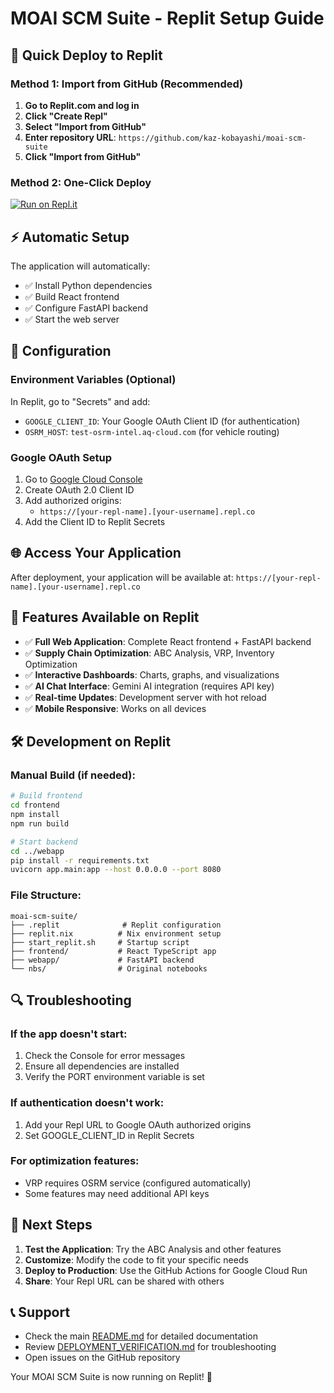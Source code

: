# MOAI SCM Suite - Replit Setup Guide

## 🚀 Quick Deploy to Replit

### Method 1: Import from GitHub (Recommended)

1. **Go to Replit.com and log in**
2. **Click "Create Repl"**
3. **Select "Import from GitHub"**
4. **Enter repository URL**: `https://github.com/kaz-kobayashi/moai-scm-suite`
5. **Click "Import from GitHub"**

### Method 2: One-Click Deploy

[![Run on Repl.it](https://replit.com/badge/github/kaz-kobayashi/moai-scm-suite)](https://replit.com/new/github/kaz-kobayashi/moai-scm-suite)

## ⚡ Automatic Setup

The application will automatically:
- ✅ Install Python dependencies
- ✅ Build React frontend
- ✅ Configure FastAPI backend
- ✅ Start the web server

## 🔧 Configuration

### Environment Variables (Optional)

In Replit, go to "Secrets" and add:

- `GOOGLE_CLIENT_ID`: Your Google OAuth Client ID (for authentication)
- `OSRM_HOST`: `test-osrm-intel.aq-cloud.com` (for vehicle routing)

### Google OAuth Setup

1. Go to [Google Cloud Console](https://console.cloud.google.com/)
2. Create OAuth 2.0 Client ID
3. Add authorized origins:
   - `https://[your-repl-name].[your-username].repl.co`
4. Add the Client ID to Replit Secrets

## 🌐 Access Your Application

After deployment, your application will be available at:
`https://[your-repl-name].[your-username].repl.co`

## 📱 Features Available on Replit

- ✅ **Full Web Application**: Complete React frontend + FastAPI backend
- ✅ **Supply Chain Optimization**: ABC Analysis, VRP, Inventory Optimization
- ✅ **Interactive Dashboards**: Charts, graphs, and visualizations
- ✅ **AI Chat Interface**: Gemini AI integration (requires API key)
- ✅ **Real-time Updates**: Development server with hot reload
- ✅ **Mobile Responsive**: Works on all devices

## 🛠️ Development on Replit

### Manual Build (if needed):
```bash
# Build frontend
cd frontend
npm install
npm run build

# Start backend
cd ../webapp  
pip install -r requirements.txt
uvicorn app.main:app --host 0.0.0.0 --port 8080
```

### File Structure:
```
moai-scm-suite/
├── .replit              # Replit configuration
├── replit.nix          # Nix environment setup
├── start_replit.sh     # Startup script
├── frontend/           # React TypeScript app
├── webapp/             # FastAPI backend
└── nbs/                # Original notebooks
```

## 🔍 Troubleshooting

### If the app doesn't start:
1. Check the Console for error messages
2. Ensure all dependencies are installed
3. Verify the PORT environment variable is set

### If authentication doesn't work:
1. Add your Repl URL to Google OAuth authorized origins
2. Set GOOGLE_CLIENT_ID in Replit Secrets

### For optimization features:
- VRP requires OSRM service (configured automatically)
- Some features may need additional API keys

## 🎯 Next Steps

1. **Test the Application**: Try the ABC Analysis and other features
2. **Customize**: Modify the code to fit your specific needs
3. **Deploy to Production**: Use the GitHub Actions for Google Cloud Run
4. **Share**: Your Repl URL can be shared with others

## 📞 Support

- Check the main [README.md](README.md) for detailed documentation
- Review [DEPLOYMENT_VERIFICATION.md](DEPLOYMENT_VERIFICATION.md) for troubleshooting
- Open issues on the GitHub repository

Your MOAI SCM Suite is now running on Replit! 🎉